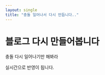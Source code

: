 ```yaml
---
layout: single
title: "충돌 일어나서 다시 만듭니다.."
---
```


# 블로그 다시 만들어봅니다



충돌 다시 일어나기만 해봐라



실시간으로 반영이 됩니다.

